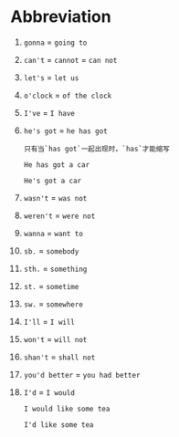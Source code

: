 # Abbreviation

1. `gonna` = `going to`

2. `can't` = `cannot` = `can not`

3. `let's` = `let us`

4. `o'clock` = `of the clock`

5. `I've` = `I have`

6. `he's got` = `he has got`

   ```
   只有当`has got`一起出现时，`has`才能缩写
   ```

   ```
   He has got a car

   He's got a car
   ```

7. `wasn't` = `was not`

8. `weren't` = `were not`

9. `wanna` = `want to`

10. `sb.` = `somebody`

11. `sth.` = `something`

12. `st.` = `sometime`

13. `sw.` = `somewhere`

14. `I'll` = `I will`

15. `won't` = `will not`

16. `shan't` = `shall not`

17. `you'd better` = `you had better`

18. `I'd` = `I would`

    ```
    I would like some tea

    I'd like some tea
    ```
